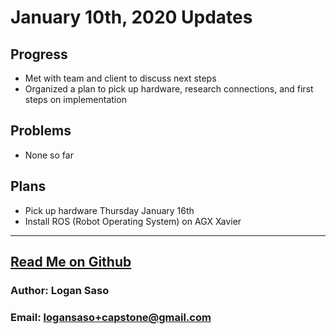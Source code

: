 # January 10th, 2020 Updates

## Progress

* Met with team and client to discuss next steps
* Organized a plan to pick up hardware, research connections, and first steps on implementation

## Problems

* None so far

## Plans

* Pick up hardware Thursday January 16th
* Install ROS (Robot Operating System) on AGX Xavier

----
## [Read Me on Github](https://github.com/loganintech/self-driving/blob/master/weekly-blogs/logan/01-10-2020.md)

### Author: Logan Saso
### Email: logansaso+capstone@gmail.com
